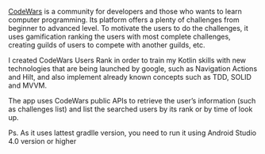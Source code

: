    [CodeWars](https://www.codewars.com/) is a community for developers and those who wants to learn computer programming. Its platform offers a plenty of challenges from beginner to advanced level. To motivate the users to do the challenges, it uses gamification ranking the users with most complete challenges, creating guilds of users to compete with another guilds, etc.
   
   I created CodeWars Users Rank in order to train my Kotlin skills with new technologies that are being launched by google, such as Navigation Actions and Hilt, and also implement already known concepts such as TDD, SOLID and MVVM.
   
   The app uses CodeWars public APIs to retrieve the user’s information (such as challenges list) and list the searched users by its rank or by time of look up. 


Ps. As it uses lattest gradlle version, you need to run it using Android Studio 4.0 version or higher
